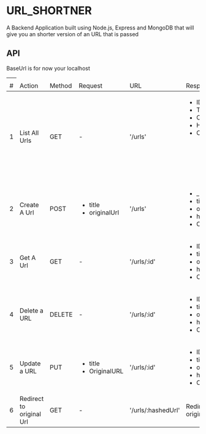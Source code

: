 # URL_SHORTNER
A Backend Application built using Node.js, Express and MongoDB that will give you an shorter version of an URL that is passed  
## API 
BaseUrl is for now your localhost
<table>
<thead>
    <th>
        <tr>
            <td>#</td>
            <td>Action</td>
            <td>Method</td>
            <td>Request</td>
            <td>URL</td>
            <td>Response</td>
        </tr>
    </th>
</thead>
<tbody>
    <tr>
        <td>1</td>
        <td>List All Urls</td>
        <td>GET</td>
        <td> - </td>
        <td>'/urls'</td>
        <td>
            <ul>
                <li>ID</li>
                <li>Title</li>
                <li>Original Url</li>
                <li>Hashed Url</li>
                <li>Clicks
                    <ul>
                        <li>id</li>
                        <li>DateTime</li>
                        <li>Browser</li>
                        <li>Platform</li>
                        <li>Device</li>
                    </ul>
                </li>
            </ul>
        </td>
    </tr>
    <tr>
        <td>2</td>
        <td>Create A Url</td>
        <td>POST</td>
        <td>
            <ul>
                <li>title</li>
                <li>originalUrl</li>
            </ul>
        </td>
        <td>'/urls'</td>
        <td>
            <ul>
                <li>_id</li>
                <li>title</li>
                <li>originalUrl</li>
                <li>hashedUrl</li>
                <li>Clicks</li>
            </ul>
        </td>        
    </tr>
    <tr>
        <td>3</td>
        <td>Get A Url</td>
        <td>GET</td>
        <td> - </td>
        <td> '/urls/:id'</td>
        <td>
            <ul>
                <li>ID</li>
                <li>title</li>
                <li>original Url</li>
                <li>hashedUrl</li>
                <li>Clicks</li>
            </ul>
        </td>
    </tr>
    <tr>
        <td>4</td>
        <td>Delete a URL</td>
        <td>DELETE</td>
        <td> - </td>
        <td> '/urls/:id'</td>
        <td>
              <ul>
                <li>ID</li>
                <li>title</li>
                <li>original Url</li>
                <li>hashedUrl</li>
                <li>Clicks</li>
            </ul>
        </td>
    </tr>
    <tr>
        <td>5</td>
        <td>Update a URL</td>
        <td>PUT</td>
        <td>
            <ul>
                <li>title</li>
                <li>OriginalURL</li>
            </ul>
        </td>
        <td>'/urls/:id'</td>
        <td>
            <ul>
                <li>ID</li>
                <li>title</li>
                <li>original Url</li>
                <li>hashedUrl</li>
                <li>Clicks</li>
            </ul>
        </td>    
    </tr>
    <tr>
        <td>6</td>
        <td>Redirect to original Url</td>
        <td>GET</td>
        <td> - </td>
        <td>'/urls/:hashedUrl'</td>
        <td> Redirect to original Url</td>
    </tr>
</tbody>
</table>